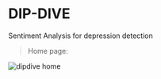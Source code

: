 # DIP-DIVE
Sentiment Analysis for depression detection

> Home page:

![dipdive home](https://user-images.githubusercontent.com/74865434/170983936-ebb34450-675f-4c7e-811c-6e37bd763c5f.png)

